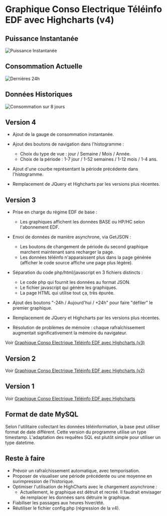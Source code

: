 Graphique Conso Electrique Téléinfo EDF avec Highcharts (v4)
============================================================

Puissance Instantanée
---------------------

![Puissance Instantanée](https://github.com/BmdOnline/Teleinfo/raw/master/screenshots/teleinfov4_part1_small.png)

Consommation Actuelle
---------------------

![Dernières 24h](https://github.com/BmdOnline/Teleinfo/raw/master/screenshots/teleinfov4_part2_small.png)

Données Historiques
-------------------

![Consommation sur 8 jours](https://github.com/BmdOnline/Teleinfo/raw/master/screenshots/teleinfov4_part3_small.png)

Version 4
---------
* Ajout de la gauge de consommation instantanée.
* Ajout des boutons de navigation dans l'histogramme :
    - Choix du type de vue : jour / Semaine / Mois / Année.
    - Choix de la période : 1-7 jour / 1-52 semaines / 1-12 mois / 1-4 ans.
* Ajout d'une courbe représentant la période précédente dans l'histogramme.

* Remplacement de JQuery et Highcharts par les versions plus récentes.

Version 3
---------
* Prise en charge du régime EDF de base :
    - Les graphiques affichent les données BASE ou HP/HC selon l'abonnement EDF.
* Envoi de données de manière asynchrone, via GetJSON :
    - Les boutons de changement de période du second graphique marchent maintenant sans recharger la page.
    - Les données téléinfo n'apparaissent plus dans la page générée (afficher le code source affiche une page plus légère).

* Séparation du code php/html/javascript en 3 fichiers distincts :
    - Le code php qui fournit les données au format JSON.
    - Le fichier javascript qui génère les graphiques.
    - La page HTML qui utilise tout ça, très épurée.

* Ajout des boutons "-24h / Aujourd'hui / +24h" pour faire "défiler" le premier graphique.

* Remplacement de JQuery et Highcharts par les versions plus récentes.

* Résolution de problèmes de mémoire : chaque rafraîchissement augmentait significativement la mémoire
du navigateur.

Voir [Graphique Conso Electrique Téléinfo EDF avec Highcharts (v3)](http://penhard.anthony.free.fr/?p=283)

Version 2
---------
Voir [Graphique Conso Electrique Téléinfo EDF avec Highcharts (v2)](http://penhard.anthony.free.fr/?p=207)

Version 1
---------
Voir [Graphique Conso Electrique Téléinfo EDF avec Highcharts](http://penhard.anthony.free.fr/?p=111)

Format de date MySQL
--------------------
Selon l'utilitaire collectant les données téléinformation, la base peut utiliser format de date différent.
Cette version du programme utilise un type timestamp.
L'adaptation des requêtes SQL est plutôt simple pour utiliser un type datetime.

Reste à faire
-------------
* Prévoir un rafraîchissement automatique, avec temporisation.
* Proposer de visualiser une période précédente ou une moyenne en surimpression de l'historique.
* Optimiser l'utilisation de HighCharts avec le chargement asynchrone :
    - Actuellement, le graphique est détruit et recréé. Il faudrait envisager de remplacer les données sans détruire le graphique.
* Fiabiliser les passages aux heures hiver/été.
* Réutiliser le fichier config.php (régression de la v4).
